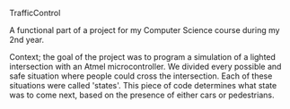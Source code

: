 TrafficControl

A functional part of a project for my Computer Science course during my 2nd year.

Context; the goal of the project was to program a simulation of a lighted intersection with an Atmel microcontroller. We divided every possible and safe situation where people could cross the intersection. Each of these situations were called 'states'.  This piece of code determines what state was to come next, based on the presence of either cars or pedestrians.
